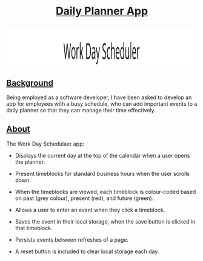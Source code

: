 # <p align="center"><ins>Daily Planner App</ins></p>

<p align="center">
  <img width="100%" height="100" src="https://github.com/HJandu/daily_planner_app/blob/main/images/banner.jpg">
</p>

## <ins>Background</ins>
Being employed as a software developer, I have been asked to develop an app for employees with a busy schedule, who can add important events to a daily planner so that they can manage their time effectively. 
 
## <ins>About</ins>
The Work Day Schedulaer app:

* Displays the current day at the top of the calendar when a user opens the planner.

* Present timeblocks for standard business hours when the user scrolls down.

* When the timeblocks are viewed, each timeblock is colour-coded based on past (grey colour), present (red), and future (green).

* Allows a user to enter an event when they click a timeblock.

* Saves the event in their local storage, when the save button is clicked in that timeblock.

* Persists events between refreshes of a page.
  
* A reset button is included to clear local storage each day.
